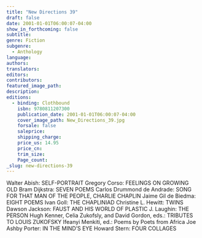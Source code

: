 ```yaml
---
title: "New Directions 39"
draft: false
date: 2001-01-01T06:00:07-04:00
show_in_forthcoming: false
subtitle:
genre: Fiction
subgenre:
  - Anthology
language:
authors:
translators:
editors:
contributors:
featured_image_path:
description:
editions:
  - binding: Clothbound
    isbn: 9780811207300
    publication_date: 2001-01-01T06:00:07-04:00
    cover_image_path: New_Directions_39.jpg
    forsale: false
    saleprice:
    shipping_charge:
    price_us: 14.95
    price_cn:
    trim_size:
    Page_count:
_slug: new-directions-39
---
```


Walter Abish: SELF-PORTRAIT Gregory Corso: FEELINGS ON GROWING OLD Bram Dijkstra: SEVEN POEMS Carlos Drummond de Andrade: SONG FOR THAT MAN OF THE PEOPLE, CHARLIE CHAPLIN Jaime Gil de Biedma: EIGHT POEMS Ivan Goll: THE CHAPLINIAD Christine L. Hewitt: TWINS Dawson Jackson: FAUST AND HIS WORLD OF PLASTIC J. Laughin: THE PERSON Hugh Kenner, Celia Zukofsly, and David Gordon, eds.: TRIBUTES TO LOUIS ZUKOFSKY Ifeanyi Menkiti, ed.: Poems by Poets from Africa Joe Ashby Porter: IN THE MIND’S EYE Howard Stern: FOUR COLLAGES

